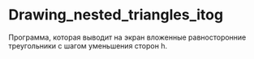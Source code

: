# Drawing_nested_triangles_itog
Программа, которая выводит на экран вложенные равносторонние треугольники с шагом уменьшения сторон h.
